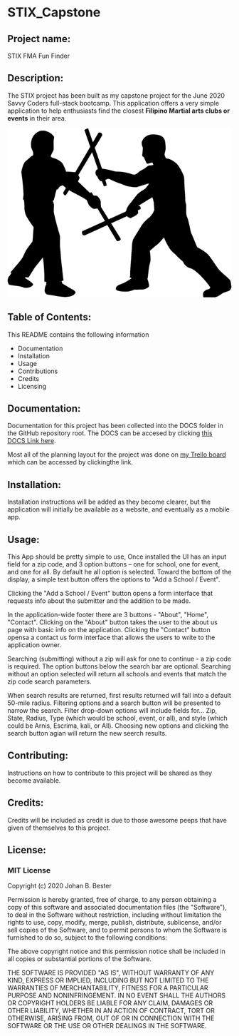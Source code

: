 # STIX_Capstone

## Project name: 
STIX FMA Fun Finder


## Description: 
The STIX project has been built as my capstone project for the June 2020 Savvy Coders full-stack bootcamp. 
This application offers a very simple application to help enthusiasts find the closest **Filipino Martial arts clubs or events** in their area.

![Image of FMA practitioners](/IMAGES/filipino-martial-arts-arnis-escrima-kali-stick-fighting.png)

## Table of Contents: 
This README contains the following information
- Documentation
- Installation 
- Usage 
- Contributions
- Credits
- Licensing


## Documentation:
Documentation for this project has been collected into the DOCS folder in the GitHub repository root. The DOCS can be accesed by clicking [this DOCS Link here](https://github.com/JohanBester/JBBesterCapstoneProject/tree/master/DOCS).

Most all of the planning layout for the project was done on [my Trello board](https://trello.com/b/zWx1qQFB/stix-fma-fun-finder) which can be accessed by clickingthe link.

## Installation: 
Installation instructions will be added as they become clearer, but the application will initially be available as a website, and eventually as a mobile app.

## Usage: 
This App should be pretty simple to use, Once installed the UI has an input field for a zip code, and 3 option buttons – one for school, one for event, and one for all. By default he all option is selected.
Toward the bottom of the display, a simple text button offers the options to "Add a School / Event".

Clicking the "Add a School / Event" button opens a form interface that requests info about the submitter and the addition to be made. 

In the application-wide footer there are 3 buttons - "About", "Home", "Contact".
Clicking on the "About" button takes the user to the about us page with basic info on the application.
Clicking the "Contact" button opensa a contact us form interface that allows the users to write to the application owner.

Searching (submitting) without a zip will ask for one to continue - a zip code is required.
The option buttons below the search bar are optional. Searching without an option selected will return all schools and events that match the zip code search parameters.

When search results are returned, first results returned will fall into a default 50-mile radius. Filtering options and a search button will be presented to narrow the search. Filter drop-down options will include fields for… Zip, State, Radius, Type (which would be school, event, or all), and style (which could be Arnis, Escrima, kali, or All). Choosing new options and clicking the search button agian will return the new seerch results.


## Contributing: 
Instructions on how to contribute to this project will be shared as they become available.


## Credits: 
Credits will be included as credit is due to those awesome peeps that have given of themselves to this project.


## License: 

### MIT License
Copyright (c) 2020 Johan B. Bester

Permission is hereby granted, free of charge, to any person obtaining a copy of this software and associated documentation files (the "Software"), to deal in the Software without restriction, including without limitation the rights to use, copy, modify, merge, publish, distribute, sublicense, and/or sell copies of the Software, and to permit persons to whom the Software is furnished to do so, subject to the following conditions:

The above copyright notice and this permission notice shall be included in all copies or substantial portions of the Software.

THE SOFTWARE IS PROVIDED "AS IS", WITHOUT WARRANTY OF ANY KIND, EXPRESS OR IMPLIED, INCLUDING BUT NOT LIMITED TO THE WARRANTIES OF MERCHANTABILITY, FITNESS FOR A PARTICULAR PURPOSE AND NONINFRINGEMENT. IN NO EVENT SHALL THE AUTHORS OR COPYRIGHT HOLDERS BE LIABLE FOR ANY CLAIM, DAMAGES OR OTHER LIABILITY, WHETHER IN AN ACTION OF CONTRACT, TORT OR OTHERWISE, ARISING FROM, OUT OF OR IN CONNECTION WITH THE SOFTWARE OR THE USE OR OTHER DEALINGS IN THE SOFTWARE.

